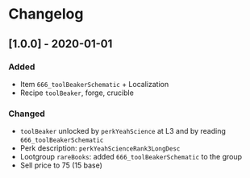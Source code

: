 # Changelog
## [1.0.0] - 2020-01-01
### Added
- Item `666_toolBeakerSchematic` + Localization
- Recipe `toolBeaker`, forge, crucible

### Changed
- `toolBeaker` unlocked by `perkYeahScience` at L3 and by reading `666_toolBeakerSchematic`
- Perk description: `perkYeahScienceRank3LongDesc`
- Lootgroup `rareBooks`: added `666_toolBeakerSchematic` to the group
- Sell price to 75 (15 base)
